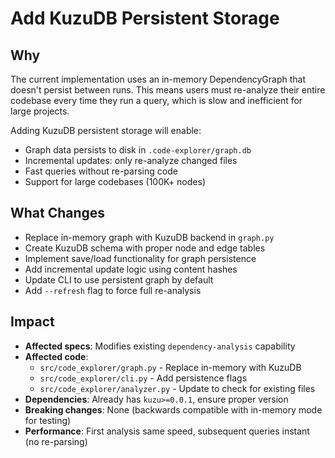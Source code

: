 # Add KuzuDB Persistent Storage

## Why
The current implementation uses an in-memory DependencyGraph that doesn't persist between runs. This means users must re-analyze their entire codebase every time they run a query, which is slow and inefficient for large projects.

Adding KuzuDB persistent storage will enable:
- Graph data persists to disk in `.code-explorer/graph.db`
- Incremental updates: only re-analyze changed files
- Fast queries without re-parsing code
- Support for large codebases (100K+ nodes)

## What Changes
- Replace in-memory graph with KuzuDB backend in `graph.py`
- Create KuzuDB schema with proper node and edge tables
- Implement save/load functionality for graph persistence
- Add incremental update logic using content hashes
- Update CLI to use persistent graph by default
- Add `--refresh` flag to force full re-analysis

## Impact
- **Affected specs**: Modifies existing `dependency-analysis` capability
- **Affected code**:
  - `src/code_explorer/graph.py` - Replace in-memory with KuzuDB
  - `src/code_explorer/cli.py` - Add persistence flags
  - `src/code_explorer/analyzer.py` - Update to check for existing files
- **Dependencies**: Already has `kuzu>=0.0.1`, ensure proper version
- **Breaking changes**: None (backwards compatible with in-memory mode for testing)
- **Performance**: First analysis same speed, subsequent queries instant (no re-parsing)
